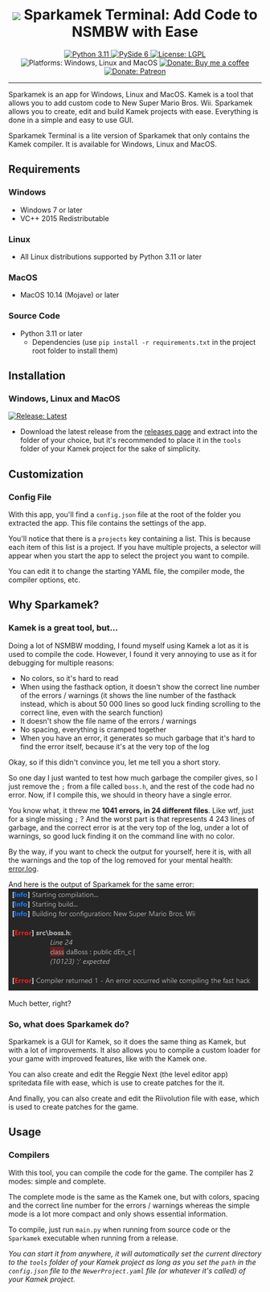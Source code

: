 <h1 align="center"><img src="https://raw.githubusercontent.com/Synell/Sparkamek-Terminal/main/data/icons/Sparkamek.svg" width="32" align="center" /> Sparkamek Terminal: Add Code to NSMBW with Ease</h1>
<p align="center">
  <a href="https://www.python.org/downloads/">
    <img alt="Python 3.11" src="https://img.shields.io/badge/Python-3.11-blue" />
  </a>
  <a href="https://doc.qt.io/qtforpython/index.html">
    <img alt="PySide 6" src="https://img.shields.io/badge/PySide-6.4.1-brightgreen" />
  </a>
  <a href="https://github.com/Synell/Sparkamek-Terminal/blob/master/LICENSE">
    <img alt="License: LGPL" src="https://img.shields.io/badge/License-LGPL-green" target="_blank" />
  </a>
  <img alt="Platforms: Windows, Linux and MacOS" src="https://img.shields.io/badge/Platforms-Windows%20|%20Linux%20|%20MacOS-yellow" />
  <a href="https://www.buymeacoffee.com/synell">
    <img alt="Donate: Buy me a coffee" src="https://img.shields.io/badge/Donate-Buy%20Me%20a%20Coffee-orange" target="_blank" />
  </a>
  <a href="https://www.patreon.com/synel">
    <img alt="Donate: Patreon" src="https://img.shields.io/badge/Donate-Patreon-red" target="_blank" />
  </a>
</p>

----------------------------------------------------------------------

Sparkamek is an app for Windows, Linux and MacOS. Kamek is a tool that allows you to add custom code to New Super Mario Bros. Wii. Sparkamek allows you to create, edit and build Kamek projects with ease. Everything is done in a simple and easy to use GUI.

Sparkamek Terminal is a lite version of Sparkamek that only contains the Kamek compiler. It is available for Windows, Linux and MacOS.


## Requirements

### Windows
- Windows 7 or later
- VC++ 2015 Redistributable

### Linux
- All Linux distributions supported by Python 3.11 or later

### MacOS
- MacOS 10.14 (Mojave) or later


### Source Code
- Python 3.11 or later
  - Dependencies (use `pip install -r requirements.txt` in the project root folder to install them)


## Installation

### Windows, Linux and MacOS

<a href="https://github.com/Synell/Sparkamek-Terminal/releases/latest">
  <img alt="Release: Latest" src="https://img.shields.io/badge/Release-Latest-00B4BE?style=for-the-badge" target="_blank" />
</a>

- Download the latest release from the [releases page](https://github.com/Synell/Sparkamek-Terminal/releases) and extract into the folder of your choice, but it's recommended to place it in the `tools` folder of your Kamek project for the sake of simplicity.


## Customization

### Config File
With this app, you'll find a `config.json` file at the root of the folder you extracted the app. This file contains the settings of the app.

You'll notice that there is a `projects` key containing a list. This is because each item of this list is a project. If you have multiple projects, a selector will appear when you start the app to select the project you want to compile.

You can edit it to change the starting YAML file, the compiler mode, the compiler options, etc.


## Why Sparkamek?

### Kamek is a great tool, but...

Doing a lot of NSMBW modding, I found myself using Kamek a lot as it is used to compile the code. However, I found it very annoying to use as it for debugging for multiple reasons:
- No colors, so it's hard to read
- When using the fasthack option, it doesn't show the correct line number of the errors / warnings (it shows the line number of the fasthack instead, which is about 50 000 lines so good luck finding scrolling to the correct line, even with the search function)
- It doesn't show the file name of the errors / warnings
- No spacing, everything is cramped together
- When you have an error, it generates so much garbage that it's hard to find the error itself, because it's at the very top of the log

Okay, so if this didn't convince you, let me tell you a short story.

So one day I just wanted to test how much garbage the compiler gives, so I just remove the `;` from a file called `boss.h`, and the rest of the code had no error. Now, if I compile this, we should in theory have a single error.

You know what, it threw me **1041 errors, in 24 different files**.
Like wtf, just for a single missing `;` ? And the worst part is that represents 4 243 lines of garbage, and the correct error is at the very top of the log, under a lot of warnings, so good luck finding it on the command line with no color.

By the way, if you want to check the output for yourself, here it is, with all the warnings and the top of the log removed for your mental health: [error.log](https://raw.githubusercontent.com/Synell/Assets/main/Sparkamek/files/error.log).

And here is the output of Sparkamek for the same error:
![Small output from Sparkamek](https://raw.githubusercontent.com/Synell/Assets/main/Sparkamek/readme/error-very-small.png)

Much better, right?


### So, what does Sparkamek do?

Sparkamek is a GUI for Kamek, so it does the same thing as Kamek, but with a lot of improvements. It also allows you to compile a custom loader for your game with improved features, like with the Kamek one.

You can also create and edit the Reggie Next (the level editor app) spritedata file with ease, which is use to create patches for the it.

And finally, you can also create and edit the Riivolution file with ease, which is used to create patches for the game.


## Usage

### Compilers

With this tool, you can compile the code for the game. The compiler has 2 modes: simple and complete.

The complete mode is the same as the Kamek one, but with colors, spacing and the correct line number for the errors / warnings whereas the simple mode is a lot more compact and only shows essential information.

To compile, just run `main.py` when running from source code or the `Sparkamek` executable when running from a release.

*You can start it from anywhere, it will automatically set the current directory to the `tools` folder of your Kamek project as long as you set the `path` in the `config.json` file to the `NewerProject.yaml` file (or whatever it's called) of your Kamek project.*
